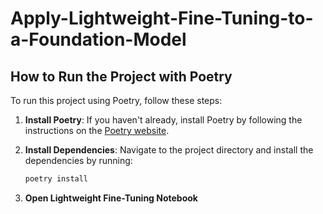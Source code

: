 # Apply-Lightweight-Fine-Tuning-to-a-Foundation-Model

## How to Run the Project with Poetry

To run this project using Poetry, follow these steps:

1. **Install Poetry**: If you haven't already, install Poetry by following the instructions on the [Poetry website](https://python-poetry.org/docs/#installation).

2. **Install Dependencies**: Navigate to the project directory and install the dependencies by running:
    ```sh
    poetry install
    ```

3. **Open Lightweight Fine-Tuning Notebook**

